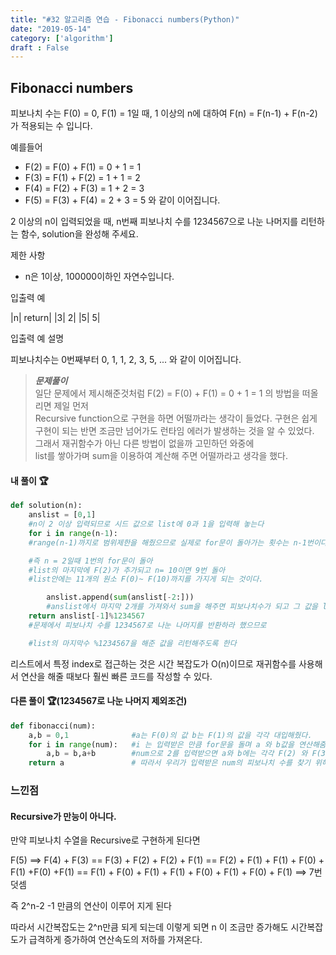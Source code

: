 ```yaml
---
title: "#32 알고리즘 연습 - Fibonacci numbers(Python)"
date: "2019-05-14"
category: ['algorithm']
draft : False
---
```



## Fibonacci numbers

피보나치 수는 F(0) = 0, F(1) = 1일 때, 1 이상의 n에 대하여 F(n) = F(n-1) + F(n-2) 가 적용되는 수 입니다.

예를들어

* F(2) = F(0) + F(1) = 0 + 1 = 1
* F(3) = F(1) + F(2) = 1 + 1 = 2
* F(4) = F(2) + F(3) = 1 + 2 = 3
* F(5) = F(3) + F(4) = 2 + 3 = 5
와 같이 이어집니다.

2 이상의 n이 입력되었을 때, n번째 피보나치 수를 1234567으로 나눈 나머지를 리턴하는 함수, solution을 완성해 주세요.


제한 사항

* n은 1이상, 100000이하인 자연수입니다.


입출력 예

|n|	return|
|3|	2|
|5|	5|


입출력 예 설명

피보나치수는 0번째부터 0, 1, 1, 2, 3, 5, ... 와 같이 이어집니다.


>__*문제풀이*__   
일단 문제에서 제시해준것처럼
F(2) = F(0) + F(1) = 0 + 1 = 1 의 방법을 떠올리면 제일 먼저   
Recursive function으로 구현을 하면 어떨까라는 생각이 들었다.
구현은 쉽게 구현이 되는 반면 조금만 넘어가도 런타임 에러가 발생하는 것을 알 수 있었다.   
그래서 재귀함수가 아닌 다른 방법이 없을까 고민하던 와중에   
list를 쌓아가며 sum을 이용하여 계산해 주면 어떨까라고 생각을 했다.


#### 내 풀이 🏆
```python
def solution(n):
    anslist = [0,1]      
    #n이 2 이상 입력되므로 시드 값으로 list에 0과 1을 입력해 놓는다
    for i in range(n-1): 
    #range(n-1)까지로 범위제한을 해줬으므로 실제로 for문이 돌아가는 횟수는 n-1번이다

    #즉 n = 2일때 1번의 for문이 돌아 
    #list의 마지막에 F(2)가 추가되고 n= 10이면 9번 돌아 
    #list안에는 11개의 원소 F(0)~ F(10)까지를 가지게 되는 것이다.

        anslist.append(sum(anslist[-2:]))    
        #anslist에서 마지막 2개를 가져와서 sum을 해주면 피보나치수가 되고 그 값을 list마지막에 추가
    return anslist[-1]%1234567               
    #문제에서 피보나치 수를 1234567로 나눈 나머지를 반환하라 했으므로

    #list의 마지막수 %1234567을 해준 값을 리턴해주도록 한다

```
리스트에서 특정 index로 접근하는 것은 시간 복잡도가 O(n)이므로 재귀함수를 사용해서 연산을 해줄 때보다 훨씬 빠른 코드를 작성할 수 있다.


#### 다른 풀이 🏆(1234567로 나눈 나머지 제외조건)
```python
def fibonacci(num):
    a,b = 0,1              #a는 F(0)의 값 b는 F(1)의 값을 각각 대입해줬다.
    for i in range(num):   #i 는 입력받은 만큼 for문을 돌며 a 와 b값을 연산해줌
        a,b = b,a+b        #num으로 2를 입력받으면 a와 b에는 각각 F(2) 와 F(3)가 들어가있음
    return a               # 따라서 우리가 입력받은 num의 피보나치 수를 찾기 위해서는 a값을 return해줘야함
```


### 느낀점
 
#### Recursive가 만능이 아니다.
만약 피보나치 수열을 Recursive로 구현하게 된다면

F(5) ==> F(4) + F(3) == F(3) + F(2) + F(2) + F(1) == F(2) + F(1) + F(1) + F(0) + F(1) +F(0) +F(1)
== F(1) + F(0) + F(1) + F(1) + F(0) + F(1) + F(0) + F(1)   ==> 7번 덧셈

즉 2^n-2 -1 만큼의 연산이 이루어 지게 된다

따라서 시간복잡도는 2^n만큼 되게 되는데 이렇게 되면 n 이 조금만 증가해도 시간복잡도가 급격하게 증가하여 연산속도의 저하를 가져온다.
